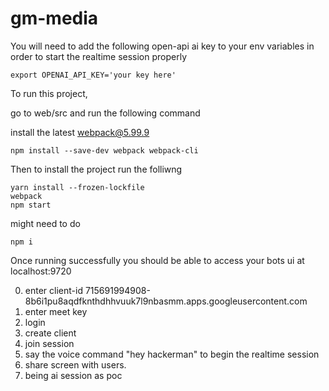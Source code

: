 # gm-media

You will need to add the following open-api ai key to your env variables in order to start
the realtime session properly

```commandline
export OPENAI_API_KEY='your key here'
```

To run this project, 

go to web/src and run the following command

install the latest webpack@5.99.9

```commandline
npm install --save-dev webpack webpack-cli
```

Then to install the project run the folliwng 

```commandline
yarn install --frozen-lockfile
webpack
npm start
```

might need to do 

```commandline
npm i
``` 

Once running successfully you should be able to access your bots ui at localhost:9720

0. enter client-id 715691994908-8b6i1pu8aqdfknthdhhvuuk7l9nbasmm.apps.googleusercontent.com
1. enter meet key
2. login
3. create client
4. join session
5. say the voice command "hey hackerman" to begin the realtime session
6. share screen with users. 
7. being ai session as poc 